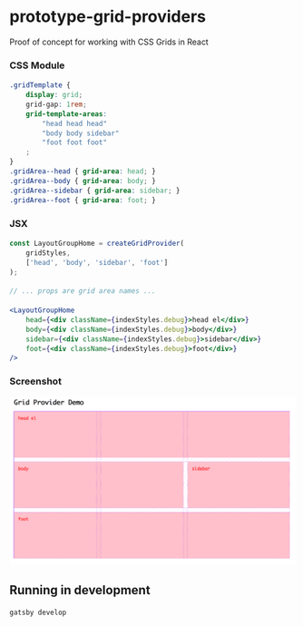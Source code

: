 # prototype-grid-providers

Proof of concept for working with CSS Grids in React

### CSS Module
```css
.gridTemplate {
	display: grid;
	grid-gap: 1rem;
	grid-template-areas:
		"head head head"
		"body body sidebar"
		"foot foot foot"
	;
}
.gridArea--head { grid-area: head; }
.gridArea--body { grid-area: body; }
.gridArea--sidebar { grid-area: sidebar; }
.gridArea--foot { grid-area: foot; }

```

### JSX
```jsx
const LayoutGroupHome = createGridProvider(
	gridStyles,
	['head', 'body', 'sidebar', 'foot']
);

// ... props are grid area names ...

<LayoutGroupHome
	head={<div className={indexStyles.debug}>head el</div>}
	body={<div className={indexStyles.debug}>body</div>}
	sidebar={<div className={indexStyles.debug}>sidebar</div>}
	foot={<div className={indexStyles.debug}>foot</div>}
/>
```

### Screenshot
![demo](demo.png)

## Running in development
`gatsby develop`
